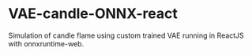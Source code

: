 # VAE-candle-ONNX-react
Simulation of candle flame using custom trained VAE running in ReactJS with onnxruntime-web.
